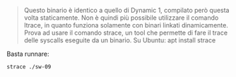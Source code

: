 > Questo binario è identico a quello di Dynamic 1, compilato però questa volta staticamente. Non è quindi più possibile utilizzare il comando ltrace, in quanto funziona solamente con binari linkati dinamicamente. Prova ad usare il comando strace, un tool che permette di fare il trace delle syscalls eseguite da un binario. Su Ubuntu: apt install strace

Basta runnare:
```bash
strace ./sw-09
```
